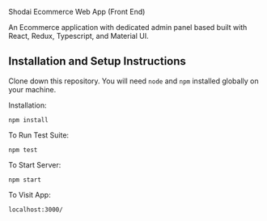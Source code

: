 Shodai Ecommerce Web App  (Front End)

An Ecommerce application with dedicated admin panel based built with React, Redux, Typescript, and Material UI.

## Installation and Setup Instructions

Clone down this repository. You will need `node` and `npm` installed globally on your machine.

Installation:

`npm install`

To Run Test Suite:

`npm test`

To Start Server:

`npm start`

To Visit App:

`localhost:3000/`
